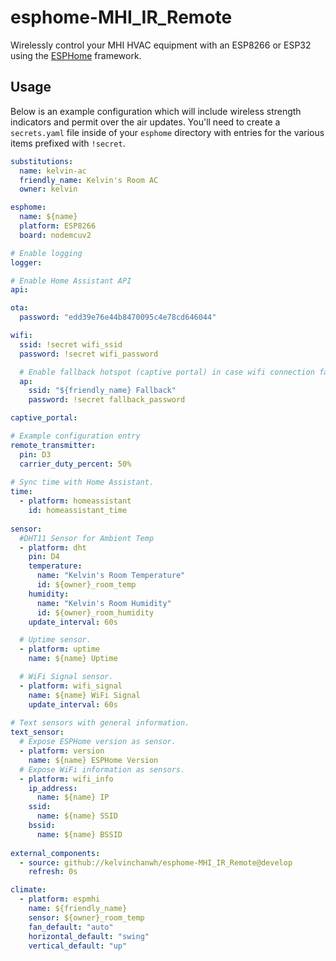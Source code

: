 # esphome-MHI_IR_Remote

Wirelessly control your MHI HVAC equipment with an ESP8266 or
ESP32 using the [ESPHome](https://esphome.io) framework.

## Usage
Below is an example configuration which will include wireless strength
indicators and permit over the air updates. You'll need to create a
`secrets.yaml` file inside of your `esphome` directory with entries for the
various items prefixed with `!secret`.

```yaml
substitutions:
  name: kelvin-ac
  friendly_name: Kelvin's Room AC
  owner: kelvin

esphome:
  name: ${name}
  platform: ESP8266
  board: nodemcuv2

# Enable logging
logger:

# Enable Home Assistant API
api:

ota:
  password: "edd39e76e44b8470095c4e78cd646044"

wifi:
  ssid: !secret wifi_ssid
  password: !secret wifi_password

  # Enable fallback hotspot (captive portal) in case wifi connection fails
  ap:
    ssid: "${friendly_name} Fallback"
    password: !secret fallback_password

captive_portal:

# Example configuration entry
remote_transmitter:
  pin: D3
  carrier_duty_percent: 50%
  
# Sync time with Home Assistant.
time:
  - platform: homeassistant
    id: homeassistant_time
    
sensor:
  #DHT11 Sensor for Ambient Temp
  - platform: dht
    pin: D4
    temperature:
      name: "Kelvin's Room Temperature"
      id: ${owner}_room_temp
    humidity:
      name: "Kelvin's Room Humidity"
      id: ${owner}_room_humidity
    update_interval: 60s

  # Uptime sensor.
  - platform: uptime
    name: ${name} Uptime

  # WiFi Signal sensor.
  - platform: wifi_signal
    name: ${name} WiFi Signal
    update_interval: 60s
    
# Text sensors with general information.
text_sensor:
  # Expose ESPHome version as sensor.
  - platform: version
    name: ${name} ESPHome Version
  # Expose WiFi information as sensors.
  - platform: wifi_info
    ip_address:
      name: ${name} IP
    ssid:
      name: ${name} SSID
    bssid:
      name: ${name} BSSID
    
external_components:
  - source: github://kelvinchanwh/esphome-MHI_IR_Remote@develop
    refresh: 0s

climate:
  - platform: espmhi
    name: ${friendly_name}
    sensor: ${owner}_room_temp
    fan_default: "auto"
    horizontal_default: "swing"
    vertical_default: "up"
    

```